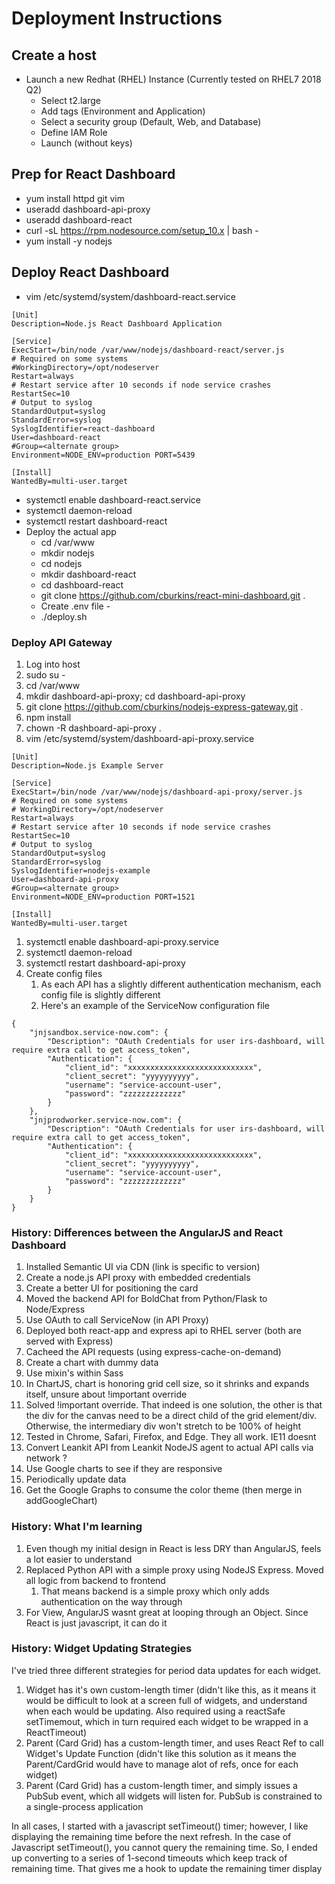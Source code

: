 # Deployment Instructions

## Create a host

-   Launch a new Redhat (RHEL) Instance (Currently tested on RHEL7 2018 Q2)
    -   Select t2.large
    -   Add tags (Environment and Application)
    -   Select a security group (Default, Web, and Database)
    -   Define IAM Role
    -   Launch (without keys)

## Prep for React Dashboard

-   yum install httpd git vim
-   useradd dashboard-api-proxy
-   useradd dashboard-react
-   curl -sL https://rpm.nodesource.com/setup_10.x | bash -
-   yum install -y nodejs

## Deploy React Dashboard

-   vim /etc/systemd/system/dashboard-react.service

```
[Unit]
Description=Node.js React Dashboard Application

[Service]
ExecStart=/bin/node /var/www/nodejs/dashboard-react/server.js
# Required on some systems
#WorkingDirectory=/opt/nodeserver
Restart=always
# Restart service after 10 seconds if node service crashes
RestartSec=10
# Output to syslog
StandardOutput=syslog
StandardError=syslog
SyslogIdentifier=react-dashboard
User=dashboard-react
#Group=<alternate group>
Environment=NODE_ENV=production PORT=5439

[Install]
WantedBy=multi-user.target
```

-   systemctl enable dashboard-react.service
-   systemctl daemon-reload
-   systemctl restart dashboard-react
-   Deploy the actual app
    -   cd /var/www
    -   mkdir nodejs
    -   cd nodejs
    -   mkdir dashboard-react
    -   cd dashboard-react
    -   git clone https://github.com/cburkins/react-mini-dashboard.git .
    -   Create .env file -
    -   ./deploy.sh

### Deploy API Gateway

1. Log into host
1. sudo su -
1. cd /var/www
1. mkdir dashboard-api-proxy; cd dashboard-api-proxy
1. git clone https://github.com/cburkins/nodejs-express-gateway.git .
1. npm install
1. chown -R dashboard-api-proxy .
1. vim /etc/systemd/system/dashboard-api-proxy.service

```
[Unit]
Description=Node.js Example Server

[Service]
ExecStart=/bin/node /var/www/nodejs/dashboard-api-proxy/server.js
# Required on some systems
# WorkingDirectory=/opt/nodeserver
Restart=always
# Restart service after 10 seconds if node service crashes
RestartSec=10
# Output to syslog
StandardOutput=syslog
StandardError=syslog
SyslogIdentifier=nodejs-example
User=dashboard-api-proxy
#Group=<alternate group>
Environment=NODE_ENV=production PORT=1521

[Install]
WantedBy=multi-user.target
```

1. systemctl enable dashboard-api-proxy.service
1. systemctl daemon-reload
1. systemctl restart dashboard-api-proxy
1. Create config files
    1. As each API has a slightly different authentication mechanism, each config file is slightly different
    1. Here's an example of the ServiceNow configuration file

```
{
    "jnjsandbox.service-now.com": {
        "Description": "OAuth Credentials for user irs-dashboard, will require extra call to get access_token",
        "Authentication": {
            "client_id": "xxxxxxxxxxxxxxxxxxxxxxxxxxxx",
            "client_secret": "yyyyyyyyyy",
            "username": "service-account-user",
            "password": "zzzzzzzzzzzzz"
        }
    },
    "jnjprodworker.service-now.com": {
        "Description": "OAuth Credentials for user irs-dashboard, will require extra call to get access_token",
        "Authentication": {
            "client_id": "xxxxxxxxxxxxxxxxxxxxxxxxxxxx",
            "client_secret": "yyyyyyyyyy",
            "username": "service-account-user",
            "password": "zzzzzzzzzzzzz"
        }
    }
}
```

### History: Differences between the AngularJS and React Dashboard

1. Installed Semantic UI via CDN (link is specific to version)
1. Create a node.js API proxy with embedded credentials
1. Create a better UI for positioning the card
1. Moved the backend API for BoldChat from Python/Flask to Node/Express
1. Use OAuth to call ServiceNow (in API Proxy)
1. Deployed both react-app and express api to RHEL server (both are served with Express)
1. Cacheed the API requests (using express-cache-on-demand)
1. Create a chart with dummy data
1. Use mixin's within Sass
1. In ChartJS, chart is honoring grid cell size, so it shrinks and expands itself, unsure about !important override
1. Solved !important override. That indeed is one solution, the other is that the div for the canvas need to be a direct child of the grid element/div. Otherwise, the intermediary div won't stretch to be 100% of height
1. Tested in Chrome, Safari, Firefox, and Edge. They all work. IE11 doesnt
1. Convert Leankit API from Leankit NodeJS agent to actual API calls via network ?
1. Use Google charts to see if they are responsive
1. Periodically update data
1. Get the Google Graphs to consume the color theme (then merge in addGoogleChart)

### History: What I'm learning

1. Even though my initial design in React is less DRY than AngularJS, feels a lot easier to understand
1. Replaced Python API with a simple proxy using NodeJS Express. Moved all logic from backend to frontend
    1. That means backend is a simple proxy which only adds authentication on the way through
1. For View, AngularJS wasnt great at looping through an Object. Since React is just javascript, it can do it

### History: Widget Updating Strategies

I've tried three different strategies for period data updates for each widget.

1. Widget has it's own custom-length timer (didn't like this, as it means it would be difficult to look at a screen full of widgets, and understand when each would be updating. Also required using a reactSafe setTimemout, which in turn required each widget to be wrapped in a ReactTimeout)
1. Parent (Card Grid) has a custom-length timer, and uses React Ref to call Widget's Update Function (didn't like this solution as it means the Parent/CardGrid would have to manage alot of refs, once for each widget)
1. Parent (Card Grid) has a custom-length timer, and simply issues a PubSub event, which all widgets will listen for. PubSub is constrained to a single-process application

In all cases, I started with a javascript setTimeout() timer; however, I like displaying the remaining time before the next refresh. In the case of Javascript setTimeout(), you cannot query the remaining time. So, I ended up converting to a series of 1-second timeouts which keep track of remaining time. That gives me a hook to update the remaining timer display
